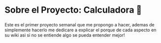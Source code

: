 <h1 align="left">Sobre el Proyecto: Calculadora 🤔</h1>

###

<p align="left">Este es el primer proyecto semanal que me propongo a hacer, ademas de simplemente hacerlo me dedicare a explicar el porque de cada aspecto en su wiki asi si no se entiende algo se pueda entender mejor!</p>
